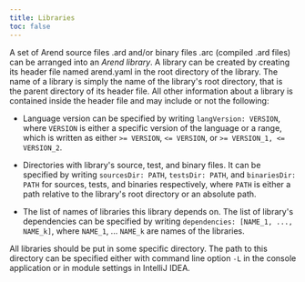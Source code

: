 ```yaml
---
title: Libraries
toc: false
---
```


A set of Arend source files .ard and/or binary files .arc (compiled .ard files) can be arranged into an _Arend library_.
A library can be created by creating its header file named arend.yaml in the root directory of the library. The name of 
a library is simply the name of the library's root directory, that is the parent directory of its header file. All other
information about a library is contained inside the header file and may include or not the following:

* Language version can be specified by writing `langVersion: VERSION`, where `VERSION` is either a specific version of the language or a range,
which is written as either `>= VERSION`, `<= VERSION`, or `>= VERSION_1, <= VERSION_2`.

* Directories with library's source, test, and binary files. It can be specified by writing `sourcesDir: PATH`,
`testsDir: PATH`, and `binariesDir: PATH` for sources, tests, and binaries respectively, where `PATH` is either
a path relative to the library's root directory or an absolute path.

* The list of names of libraries this library depends on. The list of library's dependencies can be specified by writing
`dependencies: [NAME_1, ..., NAME_k]`, where `NAME_1`, ... `NAME_k` are names of the libraries. 

All libraries should be put in some specific directory.
The path to this directory can be specified either with command line option `-L` in the console application or in module settings in IntelliJ IDEA.
